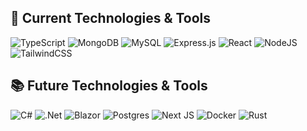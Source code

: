 

## 🔧 Current Technologies & Tools
![TypeScript](https://img.shields.io/badge/typescript-%23007ACC.svg?style=for-the-badge&logo=typescript&logoColor=white)
![MongoDB](https://img.shields.io/badge/MongoDB-%234ea94b.svg?style=for-the-badge&logo=mongodb&logoColor=white)
![MySQL](https://img.shields.io/badge/mysql-%2300f.svg?style=for-the-badge&logo=mysql&logoColor=white)
![Express.js](https://img.shields.io/badge/express.js-%23404d59.svg?style=for-the-badge&logo=express&logoColor=%2361DAFB)
![React](https://img.shields.io/badge/react-%2320232a.svg?style=for-the-badge&logo=react&logoColor=%2361DAFB)
![NodeJS](https://img.shields.io/badge/node.js-6DA55F?style=for-the-badge&logo=node.js&logoColor=white)
![TailwindCSS](https://img.shields.io/badge/tailwindcss-%2338B2AC.svg?style=for-the-badge&logo=tailwind-css&logoColor=white)
<!-- 
<details>
  <summary>
    Additional Tools
  </summary>
  Passport.js
  Socket.io
  Stripe.
</details> -->
  

## 📚 Future Technologies & Tools
![C#](https://img.shields.io/badge/C%23-239120?style=for-the-badge&logo=c-sharp&logoColor=white)
![.Net](https://img.shields.io/badge/.NET-5C2D91?style=for-the-badge&logo=.net&logoColor=white)
![Blazor](https://img.shields.io/badge/blazor-%235C2D91.svg?style=for-the-badge&logo=blazor&logoColor=white)
![Postgres](https://img.shields.io/badge/postgres-%23316192.svg?style=for-the-badge&logo=postgresql&logoColor=white)
![Next JS](https://img.shields.io/badge/Next-black?style=for-the-badge&logo=next.js&logoColor=white)
![Docker](https://img.shields.io/badge/docker-%230db7ed.svg?style=for-the-badge&logo=docker&logoColor=white)
![Rust](https://img.shields.io/badge/rust-%23000000.svg?style=for-the-badge&logo=rust&logoColor=white)

<!-- 
ADD: React-query, GraphQL
-->

<!-- 
## 📈 Stats 

<img
  src="https://github-readme-stats.vercel.app/api?username=J-boardman&show_icons=true&theme=react&&hide_border=true"
  width="48%"
/>
<img
  src="https://github-readme-streak-stats.herokuapp.com/?user=J-boardman&&theme=react&&hide_border=true"
  width="48%"
/>

 -->
<!-- 
## 📈 Stats

<img
  src="https://github-readme-stats.vercel.app/api?username=J-boardman&show_icons=true&theme=react&&hide_border=true"
  width="48%"
/>
<img
  src="https://github-readme-streak-stats.herokuapp.com/?user=J-boardman&&theme=react&&hide_border=true"
  width="48%"
/>

 -->
